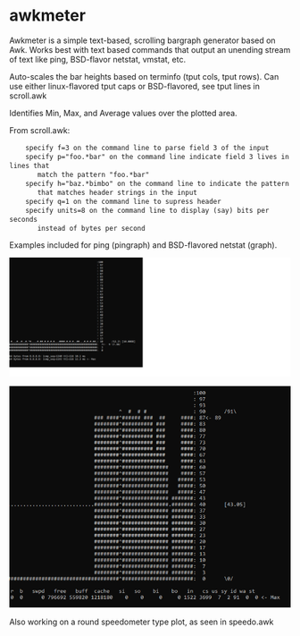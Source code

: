 # awkmeter

Awkmeter is a simple text-based, scrolling bargraph generator based on Awk. 
Works best with text based commands that output an unending stream of text like
ping, BSD-flavor netstat, vmstat, etc.

Auto-scales the bar heights based on terminfo (tput cols, tput rows). 
Can use either linux-flavored tput caps or BSD-flavored, see tput lines in scroll.awk

Identifies Min, Max, and Average values over the plotted area.

From scroll.awk:

````
    specify f=3 on the command line to parse field 3 of the input
    specify p="foo.*bar" on the command line indicate field 3 lives in lines that
       match the pattern "foo.*bar"
    specify h="baz.*bimbo" on the command line to indicate the pattern 
       that matches header strings in the input
    specify q=1 on the command line to supress header
    specify units=8 on the command line to display (say) bits per seconds 
       instead of bytes per second
````

Examples included for ping (pingraph) and BSD-flavored netstat (graph).

![Alt text](pingraph.png?raw=true "pingraph running on linux")

![Alt text](idlegraph.PNG?raw=true "idlegraph running on linux")

Also working on a round speedometer type plot, as seen in speedo.awk

